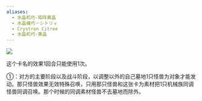 ```yaml
---
aliases:
  - 水晶机巧-矩阵黄晶
  - 水晶機巧－シトリィ
  - Crystron Citree
  - 水晶机巧-黄晶
---
```



![](https://cdn.233.momobako.com/ygopro/pics/20050865.jpg!half)

这个卡名的效果1回合只能使用1次。  

①：对方的主要阶段以及战斗阶段，以调整以外的自己墓地1只怪兽为对象才能发动。那只怪兽效果无效特殊召唤，只用那只怪兽和这张卡为素材把1只机械族同调怪兽同调召唤。那个时候的同调素材怪兽不去墓地而除外。

